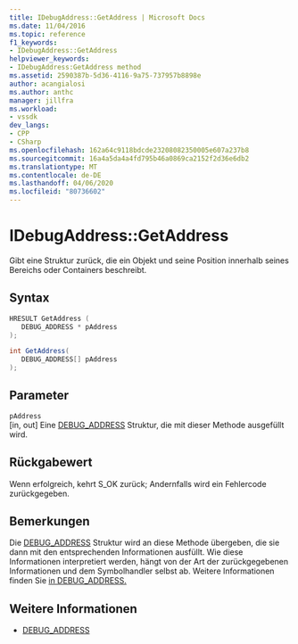 ```yaml
---
title: IDebugAddress::GetAddress | Microsoft Docs
ms.date: 11/04/2016
ms.topic: reference
f1_keywords:
- IDebugAddress::GetAddress
helpviewer_keywords:
- IDebugAddress:GetAddress method
ms.assetid: 2590387b-5d36-4116-9a75-737957b8898e
author: acangialosi
ms.author: anthc
manager: jillfra
ms.workload:
- vssdk
dev_langs:
- CPP
- CSharp
ms.openlocfilehash: 162a64c9118bdcde23208082350005e607a237b8
ms.sourcegitcommit: 16a4a5da4a4fd795b46a0869ca2152f2d36e6db2
ms.translationtype: MT
ms.contentlocale: de-DE
ms.lasthandoff: 04/06/2020
ms.locfileid: "80736602"
---
```

# <a name="idebugaddressgetaddress"></a>IDebugAddress::GetAddress
Gibt eine Struktur zurück, die ein Objekt und seine Position innerhalb seines Bereichs oder Containers beschreibt.

## <a name="syntax"></a>Syntax

```cpp
HRESULT GetAddress (
   DEBUG_ADDRESS * pAddress
);
```

```csharp
int GetAddress(
   DEBUG_ADDRESS[] pAddress
);
```

## <a name="parameters"></a>Parameter
`pAddress`\
[in, out] Eine [DEBUG_ADDRESS](../../../extensibility/debugger/reference/debug-address.md) Struktur, die mit dieser Methode ausgefüllt wird.

## <a name="return-value"></a>Rückgabewert
 Wenn erfolgreich, kehrt S_OK zurück; Andernfalls wird ein Fehlercode zurückgegeben.

## <a name="remarks"></a>Bemerkungen
 Die [DEBUG_ADDRESS](../../../extensibility/debugger/reference/debug-address.md) Struktur wird an diese Methode übergeben, die sie dann mit den entsprechenden Informationen ausfüllt. Wie diese Informationen interpretiert werden, hängt von der Art der zurückgegebenen Informationen und dem Symbolhandler selbst ab. Weitere Informationen finden Sie [in DEBUG_ADDRESS.](../../../extensibility/debugger/reference/debug-address.md)

## <a name="see-also"></a>Weitere Informationen
- [DEBUG_ADDRESS](../../../extensibility/debugger/reference/debug-address.md)
